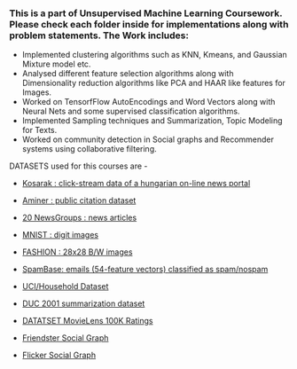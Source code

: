 ### This is a part of Unsupervised Machine Learning Coursework. Please check each folder inside for implementations along with problem statements. The Work includes:

- Implemented clustering algorithms such as KNN, Kmeans, and Gaussian Mixture model etc.
- Analysed different feature selection algorithms along with Dimensionality reduction algorithms like PCA and HAAR like features for Images.
- Worked on TensorfFlow AutoEncodings and Word Vectors along with Neural Nets and some supervised classification algorithms.
- Implemented Sampling techniques and Summarization, Topic Modeling for Texts. 
- Worked on community detection in Social graphs and Recommender systems using collaborative filtering.


DATASETS used for this courses are - 

- [Kosarak : click-stream data of a hungarian on-line news portal](http://fimi.ua.ac.be/data/kosarak.dat)

- [Aminer : public citation dataset](https://aminer.org/citation)

- [20 NewsGroups : news articles](http://scikit-learn.org/stable/datasets/twenty_newsgroups.html)

- [MNIST : digit images](http://yann.lecun.com/exdb/mnist/)

- [FASHION : 28x28 B/W images](https://github.com/zalandoresearch/fashion-mnist)

- [SpamBase: emails (54-feature vectors) classified as spam/nospam](https://archive.ics.uci.edu/ml/datasets/spambase)

- [UCI/Household Dataset](https://archive.ics.uci.edu/ml/datasets/individual+household+electric+power+consumption)

- [DUC 2001 summarization dataset](https://www-nlpir.nist.gov/projects/duc/guidelines/2001.html)

- [DATATSET MovieLens 100K Ratings](https://grouplens.org/datasets/movielens/100k/)

- [Friendster Social Graph](http://socialcomputing.asu.edu/datasets/Friendster)

- [Flicker Social Graph](http://socialcomputing.asu.edu/datasets/Flickr)
